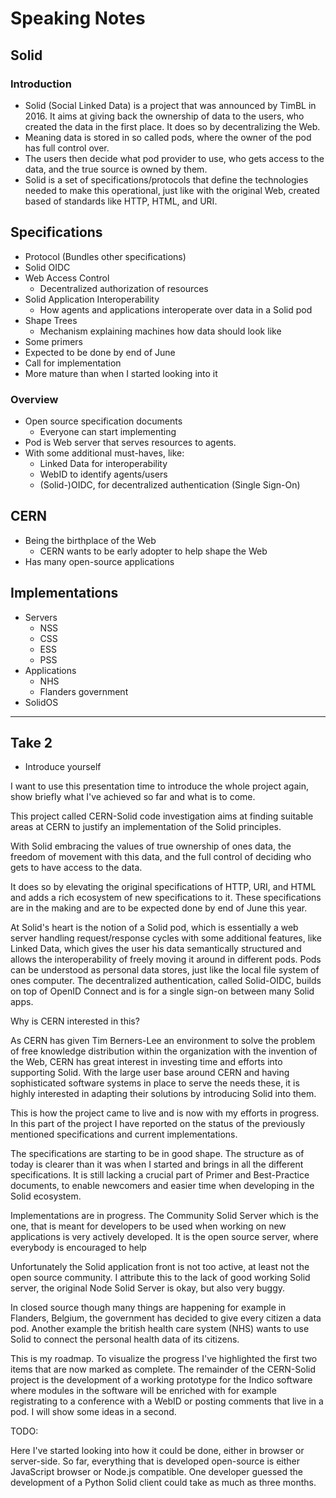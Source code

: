 # Speaking Notes

## Solid

### Introduction

* Solid (Social Linked Data) is a project that was announced by TimBL in 2016. It aims at giving back the ownership of data to the users, who created the data in the first place. It does so by decentralizing the Web.
* Meaning data is stored in so called pods, where the owner of the pod has full control over.
* The users then decide what pod provider to use, who gets access to the data, and the true source is owned by them.
* Solid is a set of specifications/protocols that define the technologies needed to make this operational, just like with the original Web, created based of standards like HTTP, HTML, and URI.

## Specifications

* Protocol (Bundles other specifications)
* Solid OIDC
* Web Access Control
  * Decentralized authorization of resources
* Solid Application Interoperability
  * How agents and applications interoperate over data in a Solid pod
* Shape Trees
  * Mechanism explaining machines how data should look like
* Some primers
* Expected to be done by end of June
* Call for implementation
* More mature than when I started looking into it

### Overview

* Open source specification documents
  * Everyone can start implementing
* Pod is Web server that serves resources to agents.
* With some additional must-haves, like:
  * Linked Data for interoperability
  * WebID to identify agents/users
  * (Solid-)OIDC, for decentralized authentication (Single Sign-On)

## CERN

* Being the birthplace of the Web
  * CERN wants to be early adopter to help shape the Web
* Has many open-source applications

## Implementations

* Servers
  * NSS
  * CSS
  * ESS
  * PSS
* Applications
  * NHS
  * Flanders government
* SolidOS

---

## Take 2

* Introduce yourself

I want to use this presentation time to introduce the whole project again, show briefly what I've achieved so far and what is to come.

This project called CERN-Solid code investigation aims at finding suitable areas at CERN to justify an implementation of the Solid principles.

With Solid embracing the values of true ownership of ones data, the freedom of movement with this data, and the full control of deciding who gets to have access to the data.

It does so by elevating the original specifications of HTTP, URI, and HTML and adds a rich ecosystem of new specifications to it. These specifications are in the making and are to be expected done by end of June this year.

At Solid's heart is the notion of a Solid pod, which is essentially a web server handling request/response cycles with some additional features, like Linked Data, which gives the user his data semantically structured and allows the interoperability of freely moving it around in different pods.
Pods can be understood as personal data stores, just like the local file system of ones computer.
The decentralized authentication, called Solid-OIDC, builds on top of OpenID Connect and is for a single sign-on between many Solid apps.

Why is CERN interested in this?

As CERN has given Tim Berners-Lee an environment to solve the problem of free knowledge distribution within the organization with the invention of the Web, CERN has great interest in investing time and efforts into supporting Solid. With the large user base around CERN and having sophisticated software systems in place to serve the needs these, it is highly interested in adapting their solutions by introducing Solid into them.

This is how the project came to live and is now with my efforts in progress.
In this part of the project I have reported on the status of the previously mentioned specifications and current implementations.

The specifications are starting to be in good shape. The structure as of today is clearer than it was when I started and brings in all the different specifications.
It is still lacking a crucial part of Primer and Best-Practice documents, to enable newcomers and easier time when developing in the Solid ecosystem.
<!-- TODO: acp -->

Implementations are in progress. The Community Solid Server which is the one, that is meant for developers to be used when working on new applications is very actively developed.
It is the open source server, where everybody is encouraged to help

Unfortunately the Solid application front is not too active, at least not the open source community.
I attribute this to the lack of good working Solid server, the original Node Solid Server is okay, but also very buggy.

In closed source though many things are happening for example in Flanders, Belgium, the government has decided to give every citizen a data pod.
Another example the british health care system (NHS) wants to use Solid to connect the personal health data of its citizens.

This is my roadmap. To visualize the progress I've highlighted the first two items that are now marked as complete.
The remainder of the CERN-Solid project is the development of a working prototype for the Indico software where modules in the software will be enriched with for example registrating to a conference with a WebID or posting comments that live in a pod.
I will show some ideas in a second.

TODO:

Here I've started looking into how it could be done, either in browser or server-side.
So far, everything that is developed open-source is either JavaScript browser or Node.js compatible.
One developer guessed the development of a Python Solid client could take as much as three months.
